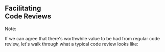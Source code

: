 ## Facilitating<br>Code Reviews

Note:

If we can agree that there's worthwhile value to be had from regular code review, let's walk through what a typical code review looks like:
